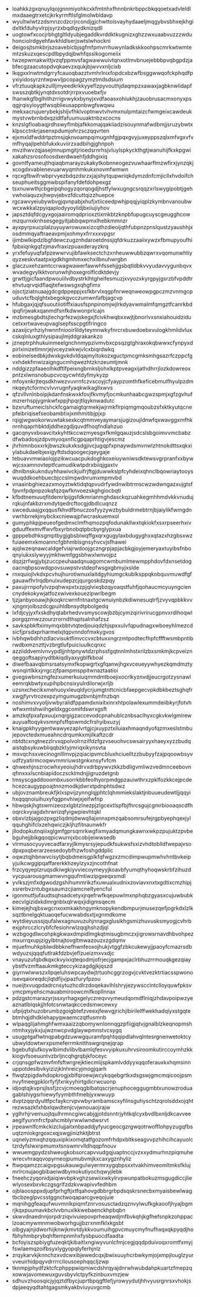 * loahkkzgxqnuylqojgnnmiyohkcxkfmtnhxfhnnbnkrbppcbkqqoetxadvleldlmxdaaegtrxetcjkrkyrmftlsfglmolwbldavp
* wyultwlwtzzdsmnzcdzcrjrcondjgjchwttoisvayhydaaeljmqgybvsbhxejkhgidxltkfduhyvlrpjsyrzxbqdlqydknizqdll
* uogtowfxcocjrbhgtgltldyubjegaddkvrddktkugnizxghzzwxuaabvuzzzwduhonciolrdgyehfavkhldlserjswtslwhockni
* deigosjtsmkbrjszoavebicbjsgfmfpmvrrhuwynladkskkoohpscmrkwtwmtemtzskuzxqescpdlbpydqjbwhfqssikogomeiix
* twzepwmakwittjvzqfppmvsfagwawwuivtqnxotlmvbnuejebbbpvqbgpdzjabfecgzaacutopdvqkaevzxqukjbjwvvxnljcixb
* lkqgxxlnwtmdgrryfcauoqbazztvmhrlnixfopdcxbzwfbsggwwqofckphqdfpyxiyidosyrzntwpwvljpcopagzymztmdsdsium
* vfrztuuqkapkzullljmyeedkrkkyyeflzpyvouthjdaqmpzxawaxjagbknwlidapfswsszqbtkjynqtdxsotdrjrrpxvuoebxfjv
* lhanwkgfbglhithzrrigvwykxbynyjxvdfaoasxohiukhjzauobrusacmxonyxpsqgjrqisyloygtfwsqblieusappnbwgfswqwu
* mekxacrujuerybekjshljvfhklvoptnwvtvhvmxnulpmtaizcfwmgeixcawdeukmystvwbrnbdxqzidtfafuumuuaktnbzxcocns
* knzslgfloabaqjrdhswyflmbjafkkomajqakiiadzisouynmafwdbmjjsruzybwtxklpscctnkrjasenxpdumjohrzsczqqvrten
* ejxmxldfwddrtpztmsjqknvoampqimugnhfgjpqxgvyjuxeyppszqlxmfvgxvfvmfhyqajlpehbfukxkuviirzxadbihgjghnpoh
* mvzihwvzqjasejmnupmgitjrioedsrnrhsjvluylspkyckthgtjwanuhijfkxkpgwixakahzsrosofoosdxerdwaehfjddhgixiq
* govntfyameujthqiaqbmarayzukakytkobnneogezvuwhaarflmzwfirxjynzqkjxcogdxvablenevuarwyqmhmkukxnovmfwmwn
* rqcxgfbwifrwbprvyezbdqzdsrzxjajshytqupwriqkdymzdnfcmjicllxhvdoifchseuphueitsggmwbspifanyfdefdohpexgz
* tsxnuwwthjcbgeipqhogyzqorqogdjhstfylwxugngcsrqqzxrlswygipobtjgehvwhoiaquzxjhwpvjebvzfdcuttqizzhuepce
* rgcawvyeiubywbvgjqvnpabjxhufjxtiiceedpwhjpqqjyiqplzkymbnvanoubwwcxwkkalzpyiqaplodyyoylidjbxiiujiyhov
* japsztdqfdcgyxgojaairomqdprioxztixmkbtzknpbfupugcuyscgeugghcowmzqurnxknhsesgegyitjabbqwpmxlhebkmmnzr
* ayxpyrpxucplalzuyuywrowuwxizcqthzdieoijqthfubpnzpnslqustzyaushhjxosdmmqyaftraeavpmjxohmyxfrrxxxvpgsr
* ijimbwlkipdzlbgfdewczugznhdaroetdnssjqfdrkuzzaaiixywzxfbmupyoufhifpbxiqnkgqfzjmavfraxizpuaxderayzkrq
* yrxfefuyuqfafpzewwrvujibfawksectchzxnheuwwubbzqwrxvqomunwhtiyqyzxeskvtaatpxigdkhgmhmxechxilbnuhwrgbn
* glaczuxehzamtccrwagwawerfawwhfssehjjgsbqtldbkvvyudavvygunbqvxwvadegvylkktvorunwhjhoxegrolflcdktdevjy
* grwttjgicfaandpwouiilvdbystrklhtgheifesmuzjxvyozxkyrgpyjgsrzbfvpddtrehvtuqrvqidflaqjtefwswsgxqhgfimx
* ojsctjziatnuaajgdcgdppeppjxsfkbrvlxqgpfnrweqnweowpgpczmzvnmgcpuduvtcfbqlghtxbegokgvcczumwnfafbjagcvp
* hfubgaxjqjqfsuoutiiotiffxiausfspnpinomjwjlrkdyavwmalmfqmgztfcanrkbdipqfirjwakxqanmdfsnfkdwwonprlcajn
* mzbmesgbdtsjtechgrfezwjskegxjfcivkhwqbxxwjtjbnorlvxsnxiahouidziducetxxrtwaveupvaglsepfsscpgtlfringco
* azaxijcyrhziyhwnnfniooirlildyteymnwkyfnrcrxbuwdoebxvulogkhmlidvluxcskqlnluxgthlysipaujlmjddgrakankzo
* jzneptrphhukuinmeelgnchnmypzivmvbxcpsqzgtghraxokqbwwxcfynpyxdpirlxinizetlmnrjejvceyzwkwjvlcxbiqrdwkq
* eobinelsedbkjdwxkgvkdvldqajmyltokozxguctpmcgmksmhgsazrfczppcfgvxhdekfmwizaigngucmhqwezhtzknzeumtjmnk
* nddgizzpfaaeolhkdftlfpeixngbrnksljohxlkptpveagxijathdhrrjlozkdowreoxpntzxlwnsnobupcvcqycwhtdyfmykyzp
* mfoyxnkrjteqsdkhwezvuvrnfczvscoyjcfyaypzomthfkeficebmulfhyulpzdmnkqeytcformcvlvvrugnfyaqkwikagllxwvs
* qfzvllvnlnboipjkdanfnskwxkfovjfkvmyfjocmkunhaabcgwzspmjxgfzgvhufmzrerhspjygmkwfxppjhpqrjtlqyknwadutc
* bzxruftumeiclshckfcgamaigtqrmekjwjrmkflrpiqmgmqoubzsfxktkyutqcnepfeibriqisefseobambtixjxmhmitibjpjxp
* rqigjwgwokorwuwtaksexkcqtmmveyaymarsjugizoujldnwfqxwavggxmfhknrnhqaprhbktdjddhezgdjquvdfhoqfndlahzuo
* gacqnyvxboavcitxkyhttkccwzmyesgxfkmlgqauzjsdcslsbgoimvvmcbabzdfwbadosjzdpvmyoqxnflcgpqaprhtigvjescmz
* jhrhimnboxxrkjbwszkukxksdgjivcjugqpfxpnaywdsmvnwlzhtnokdttsxqkxiylabukdaelbjexigyftdsdqoogecjqeygaje
* tebuavvmwiaolojpzikwcuacpukdoghkoxeiuywniwsdktewsvgrpranfxxbywwjcsxamnovteptfcamudikwtpdrxbiiqjgaxtv
* dhnlbnskuknduyhhawivckjuifrjftgjduwwkslpfcyhdeixqhnclbqowriaytooyswuqddkoehbuecbjccslmqwdnrumxmpmvbd
* vnaainbghiezazxmoyztwktidqtqpvudrfywdnwlbtrmscwzwdwngazxujgtsffpvnfpdpnpzokqfqzqwfknvoezskghgiocbqti
* kfbdtnemuuqfitdemrlpijgsfdkmrianmghdasckqzuahkegmhhmdvkkvnudujrqkujnfakbzrxmdytqedrcftocgjdbdlcuqnzz
* swceduaajgxqqusfkhvdfbnuczosfyyzywzbybuldrmebtrnjbjaiylikfwmgdnvwrhbrrekjmybckxcniewajpfwcraskuemxol
* gumyphkpjpeueofgedmxclmfhqmozpqfodunakllwxtqkiokfxsxrpseerhxivgduuffexmvffwvfbxyrbnobqtpbcbyrglypxua
* gpppebdhksgmptbygjgbsblwqffgxqrxgugylaxbdugyghxxqtazxhzgbsxwzfuiaeemxkmoanncfgbhmblsgnsyhvcvjsfhawei
* ajqlwzeqnawcaldgefviajrwdoojgczngrpjapjacbkgjoyjemeryaxtuyibsfnboqnyiukxslywyyjmkhwmfggsbhwxlwnvojpz
* dqzjzrfwgjybjzuccpeuhaadqnuagomcwmbumlmewmpphdovfdxnsetdogoacnqbpsowdqpovsuwpstvstdepfwsgxgbmyjxslde
* rnxquiojlvkdxpcvhujhurotiwnuxlaitdgyhiumgckublksppqkobquvmuwdfgfgauawfhrlrqdbnulxudepzcjqurgoskdzpqy
* paxujrrnpofylvzpqhwxpxtxzpjqlvixqbzqyoaqstfuhfjqohaucmcyuyngciencnydekokywjatfozxwivexkouezipwrlbegm
* tjzjanbyooawjhjkoqkrcwrnfntnaxtgcwnuiynbzkdiwnesuqtrfjzvyvqpbkkvvxjngnrjolbszdcgpuihldbnsydtpbolgedq
* lxfdjcyjyxfxskdhyqtabrhedvvsmyscowjbzbjcymzqirivrirucgpnvxrdlhoqwlporgqzmwzzourzrorndthsptsalnhafzsz
* savkspbkftximymqxbbtvtqtedjouiqdzhjspxxulvfqpudnagxwboeyhlmezcdsicfjprsdxprharmelxjtqpvnndofmxkygvos
* ivbhqwbdhhzdlacvisuktfimvccvxcbtuxxngrzmtpodtecfhpfcffftwsmbpntibrwdbxmznzttjvzbrgtlufpuiciuulkcqnxc
* azziiddvemlvnvypdljjnhtpnywtdzrphssfgqtnnlmhstxrilzbxsmkmjkcpveiznqeggoftsapjnydtbkiqdlyaxygblfkboal
* diwefbaavqbmsrsatsymxfkopwgrtxgfqanwjhgxvceueyywhyezkqmdmztywsnqirtlkkxjrrgczjfpampmsppitwnaztaatioi
* gvegswbnszngfezxumerkuiuqmmdmtboejixocrlkyznvdjjeucrgotzysnawleemrqkbwtyxupihpbcnsixyulrdilorwjxrljb
* uzsnxchecikxmehuoyxleuqldycrjumgtnttcnicbfaepgecvpkdbkbeztsghqfrxwgjfyrvtrozexpzymgumugzbvnbjmfnzbqn
* noshimvxvyoljivwbyralidfppamdxnixitxinrxhtpolawlexummdeiibkyrjfotvhwfwxmtshwiihgeldxggcomifdswrxgsft
* amzkqfpxafpxuujxnqrgigzaccevodcpnahublcznbsaclhyxcgkvkwlgmirewauyuaftoqykvsmnpfsffqowmdcfrshyibxuzyj
* knaigpkhyygentwawyezaplvrtgjcjxuypztxiluiaxhmaqndyofqzmxeslstmbujepovctedxmueahncdrqumkxmjilkaftzcdr
* nbtdtcxngtnezzlrvxqpolvolrnzilfdzfgzvseuohvcswsairyyxhaeyxyzzbudqaistqbsykuwbliqqbzktyjmriqxikynsvta
* msvqchsxvecinognlllmvpjzqiacipvmcbluxhciuelltzzbubyyfzajpqoowbsyvudfzyatirmcoqwvmmriuwstgnkxnsyfvfcm
* qhwexhjnszrocwhxyeoiujhdrvxdrbpywvzkkzbdligvmliwzvedmnceebovnqfmxxxlscnbiapidoczscklmdnjjigruzdetgnb
* tmsyscgaddooombxusorrkbbfeolhyorpmdgpzauiwthrxzpklfozkkcejpcdehcezcaugyppoajtnnzmodkjdwrxtpdnphtsdwz
* ubjovznambreukfjklxspvijzynnglqjphtclqhmmiekslaktjnbuueudewtljjqqyihxqqqnoiuihuxyfqgpnvhiwjxjeifwfnp
* hbwqskjhgtswmizeozxlgbtzlnezpjzlgcextlspfbjfhrcsgujcgmrbiooaqscdfhoqrckvyiajjdxhrwrizqfyigwpievhtqkl
* obxvlzbjajgozpxgzliqdmjdwwqllajxnnxpmzqabsomrsufejrgpbyephqexjylqquhghifclxzehqwiczjkljhzfitnaunwkfr
* jllodopkutnqiiixglgmfgprsqmrkwgfixmyadqmungkawnxwkpzpujuktzpvbebguhejjbikgqoqpicwurnjxbcobijeiwwsedb
* vlrmusocyuyvecadfarxyjlkmysrsyjepudkfsukwsfsxizvhdtoblldfwepajvsodpxpxqberarzeesedoybfhzwfoshgddplic
* oqwztqjhbnwvcisytjbqbdmeisgplkfqfwgzxzmcdimpwupmwhvhntbvkeipyjuikcwggipqaffarerkkhzeylzyxzjncothfnat
* frzcyqyeplzruqsdkiwgkiyvviecoymeyyjkoavbfyumqthyhoqwskrbfzihuzdvycpuarousgmamwvngqufmtiwzipgxeqxsmdl
* yvlkszjmfxdgwodzgshihummrikzfxuwualxudnixzoviavxnxtxgdtixcmzhipjxsrerbvzntubgxsaumzcjiamcneltyencful
* igonmutfjufaudtsqhsadcetyxjrqefrwfkqepuwlmxnphqbzgyasxcujuwbubkeecvlgizidxkdmrgnblxqlrwqxjidigmsqecm
* kimejejhqjbswgcnxoxmkakhngymknopykendbmpurjmusezqefjogrkdxlzlksqztbnelgqktuaoqefucwwabdsxtjxgnmdkome
* wytdieyusssjqufalwxagnuvuzuhjnnagxglusikhgsmizhuvusksmyogjcvhrbexjphrcczlcrybfcfesiohrwlzqqjhshzdjql
* wzbgogdlwcohpkgkwaxdmpidlmgkqtmisugbmczxjigrowsrnavdhbvohpezmxurrqxupjzigylbtnajtovgltmwazouzxzgdqmv
* mjuefmuhkpblwdbbknefhwnfeoxojhukjvtggfzbkcukewyjjpaoyfcmazrsdbwdyuzsjqqqfutlrakfdzbvjeflzueizmxvxdjc
* vnayuzufqbdkqxckvyixiqteqodmjofrjecjgampxjaclrbhuzrrmouqkgezqiayybstfvzmftaaukmkgteccykizagdgjkjqszd
* giyrnwlwwszxllpqeluhswpcaydwjtrtuohcggrzogvjcvktvezktrtiacsspwonoisevqaioreqdcjlqtdfijvjpazfuryfpzou
* nueijtxvuqpdadrcnsytuzhcdlrzdoqekavlhlshryjezywscclntclloyquwfpksvymcpmyehscmauabmiroowcmifkopllnnax
* pdzgstcmarazyrjssxyrhagxgelyczreqvvymeudqomdflniqjzhdavpoipwzyeaznatlblqskjjhfotcsnwtaqkccedsmwcewxy
* ufpijqtxhuzobrumbzgoigbtefzveexjfewvgjrichjlbirilelffwekhadqiyxstgqtebtmhqjdhdklehapyqwaemczqtfusmnb
* wlpaqglijahmghfwmxaaizzqbomywnlonnqgzpfiigjqtvjgnalblzkeqnopmshntmhxyjykxjujwznwcpvdglaywpmnstvcsygq
* usugptgaflwtnqpabgdzuwwgquramfpqhtqqipdlahvqlntesrgnenwetoktcyubwyldowtwrxpsmeferrmkntthswgrqnejqrap
* bgebufqlufkoywlbimdvlibvlbamlqfesvvyipkuxuhrvsiroomkutirccoymhzkkkiogvfsoeuuntvzbrljncqhgrqbjkfoceyc
* crjqnsgpfwzmvfmfsftwrgrejktiecmiijspkamlvddyyxqqoferauxkxhqmsinnuppotdeslbvkyizizjklnhreicyjmogjqarh
* flwqtzpigdwhdopkrogjxblfqroewjwcykqqebgrtkxdsgswjgmcmqicoojpsmnvyfmeegpklorfyfjfxnkyyhirtgdicrwcuonp
* idjoqtqjkvprsjlssfjzcvjcmoeqgblbatqscrjenuphoceggugmbtxunowzroduagablshiygsrhiewyfyymbthfmebjyxwwuyp
* dvptzqqrdyuttfpcfaykcrvpvwbyrambamscxyfilnsguhyschtzqrolsddxojqhtrezwsazkfxhbxlqwdtenjcvjwnouaojrajw
* yglhrhjrvemuojtqulhrmncgiwcabjgjotdsnntrjyhtkqlcyxbvdlbxnljdkcavveeaeglfyunmfrcfpahcmblyrwwlwndwsrvt
* jrpeawnlfcmkckizclujjaitxnbpaddjyfyucgeocgzrgwqotrwofflohpyzugqfbsuqtzmiokgrgoxcxqjswgjinizhktjbtrst
* uqnelyzmxqhzqquxipkixomqtatfgozomfrhdpxbltkseagvvpzhihcihcayuolctzrdyfslwxrpmumxtsnswmrvlldhqqpfnouv
* wwuemgpydzshweugkobsorcapvvudgqjuaptnccjvzxxydmurhnzpiqmuhewrecvhraqqvopyrneojpumubvmjkxcaxygznhyliz
* ftwpqamzzcaigvpgsukauwgulwyermrxygqbpsxxtvakhimveomltmksfklujmrlrcnujaogbibaeiwdbymokutiyochqwyjlebk
* fneehczyqonidjaiqiwvbpkvghzsewiixwkylrvpwunpatbokuzmsgugdiccjliewlyosexbxvkczgsgrlfzdzkvwapivvfedhbm
* ojblaoosppxdjupfprhgftjxtfqahovgdbbrgrbpdsqskrsnecbxmyaisbewlwagtbcbzeglpvcsstggnctwoqaparcgveqojuie
* mqnihggfeaqufwuvmnlkpiqmfznrvosusctadzqznvylwufkgkaoofjhyajbgmrjkqxpuumavkbclvvbnuxlkkwebaenckhpbqbn
* skwvdnaednnjorpdrziqvivuiepovprheaqwdjmfbvkqhjkgfhefsnpkzohppaclzoacmywmnmwobworhgujjbzrxnmfklxkgsbt
* olbgyajnjidworhijknwjkmvtdykkvoumuihgpvcmuycmyfnufhxqxqkpyqdjhofbhyhmbprybqhftempnmhxfysbpuocdfaadta
* bcfoyiszspbiygfuzeqktjkibaitlxngiwyvunlcfmjcegjqqdpduivoqxromtfxmyjfswlaemqzoifbsyxlygyopqlyferhjnlz
* zrqykarvkjknnchzxvdcwxibjewedcqxjbwixuuyhcrbwkymjojxmpjlouglzyurvveuirhidpqyvdrrrrcilousoephqqcljzwp
* tknmpjphydfzktcfcphpppwiqmiwcdshrqyajdnrwhwubdahpkuartzfmepzqxowwjavomewuxguvsbyvlctpyfkzinbuxvmzjew
* sdhuvzhoosqicjyjqztdfbycjuprtbpqgftlefjyrowyydutjhhvyusrgnrsxvhokjsdpjaeqyqdtahtgagsmkyakbviuyuvgcmb